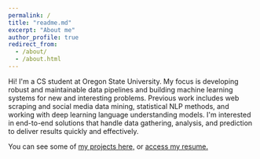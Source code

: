 ```yaml
---
permalink: /
title: "readme.md"
excerpt: "About me"
author_profile: true
redirect_from: 
  - /about/
  - /about.html
---
```


Hi! I'm a CS student at Oregon State University. My focus is developing robust and maintainable data pipelines and building machine learning systems for new and interesting problems. Previous work includes web scraping and social media data mining, statistical NLP methods, and working with deep learning language understanding models. I'm interested in end-to-end solutions that handle data gathering, analysis, and prediction to deliver results quickly and effectively.

You can see some of [my projects here,](./portfolio/) or [access my resume.](./files/resume.pdf)